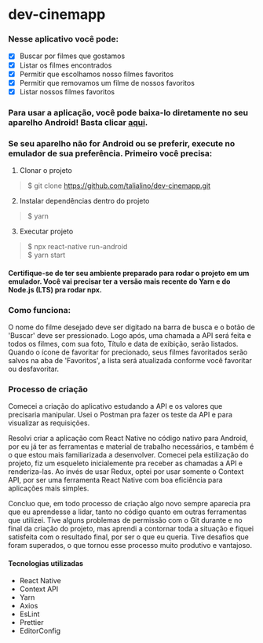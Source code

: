 # dev-cinemapp

### Nesse aplicativo você pode:

- [x] Buscar por filmes que gostamos
- [x] Listar os filmes encontrados
- [x] Permitir que escolhamos nosso filmes favoritos
- [x] Permitir que removamos um filme de nossos favoritos 
- [x] Listar nossos filmes favoritos

### Para usar a aplicação, você pode baixa-lo diretamente no seu aparelho Android! Basta clicar [aqui](https://drive.google.com/file/d/1NmrFyEMBV6BCsgxPdrf8VBLuMV6b1dfO/view?usp=sharing).

### Se seu aparelho não for Android ou se preferir, execute no emulador de sua preferência. Primeiro você precisa:

 1. Clonar o projeto
> $ git clone https://github.com/talialino/dev-cinemapp.git

 2. Instalar dependências dentro do projeto
> $ yarn

 3. Executar projeto
> $ npx react-native run-android  
> $ yarn start

#### Certifique-se de ter seu ambiente preparado para rodar o projeto em um emulador. Você vai precisar ter a versão mais recente do Yarn e do Node.js (LTS) pra rodar npx.

### Como funciona:

O nome do filme desejado deve ser digitado na barra de busca e o botão de 'Buscar' deve ser pressionado. Logo após, uma chamada a API será feita e todos os filmes, com sua foto, Título e data de exibição, serão listados. Quando o ícone de favoritar for precionado, seus filmes favoritados serão salvos na aba de 'Favoritos', a lista será atualizada conforme você favoritar ou desfavoritar.
 
### Processo de criação

Comecei a criação do aplicativo estudando a API e os valores que precisaria manipular. Usei o Postman pra fazer os teste da API e para visualizar as requisições. 

Resolvi criar a aplicação com React Native no código nativo para Android, por eu já ter as ferramentas e material de trabalho necessários, e também é o que estou mais familiarizada a desenvolver. Comecei pela estilização do projeto, fiz um esqueleto inicialemente pra receber as chamadas a API e renderiza-las. Ao invés de usar Redux, optei por usar somente o Context API, por ser uma ferramenta React Native com boa eficiência para aplicações mais simples. 

Concluo que, em todo processo de criação algo novo sempre aparecia pra que eu aprendesse a lidar, tanto no código quanto em outras ferramentas que utilizei. Tive alguns problemas de permissão com o Git durante e no final da criação do projeto, mas aprendi a contornar toda a situação e fiquei satisfeita com o resultado final, por ser o que eu queria. Tive desafios que foram superados, o que tornou esse processo muito produtivo e vantajoso.

#### Tecnologias utilizadas
 - React Native  
 - Context API
 - Yarn
 - Axios
 - EsLint
 - Prettier 
 - EditorConfig 


